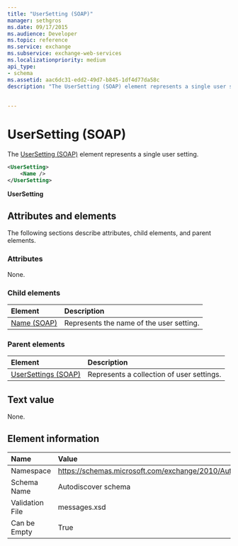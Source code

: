 ```yaml
---
title: "UserSetting (SOAP)"
manager: sethgros
ms.date: 09/17/2015
ms.audience: Developer
ms.topic: reference
ms.service: exchange
ms.subservice: exchange-web-services
ms.localizationpriority: medium
api_type:
- schema
ms.assetid: aac6dc31-edd2-49d7-b845-1df4d77da58c
description: "The UserSetting (SOAP) element represents a single user setting."
 
 
---
```


# UserSetting (SOAP)

The [UserSetting (SOAP)](usersetting-soap.md) element represents a single user setting. 
  
```XML
<UserSetting>
    <Name />
</UserSetting>
```

 **UserSetting**
## Attributes and elements

The following sections describe attributes, child elements, and parent elements.
  
### Attributes

None.
  
### Child elements

|**Element**|**Description**|
|:-----|:-----|
|[Name (SOAP)](name-soap.md) <br/> |Represents the name of the user setting.  <br/> |
   
### Parent elements

|**Element**|**Description**|
|:-----|:-----|
|[UserSettings (SOAP)](usersettings-soap.md) <br/> |Represents a collection of user settings.  <br/> |
   
## Text value

None.
  
## Element information

|**Name**|**Value**|
|:-----|:-----|
|Namespace  <br/> |https://schemas.microsoft.com/exchange/2010/Autodiscover  <br/> |
|Schema Name  <br/> |Autodiscover schema  <br/> |
|Validation File  <br/> |messages.xsd  <br/> |
|Can be Empty  <br/> |True  <br/> |
   

